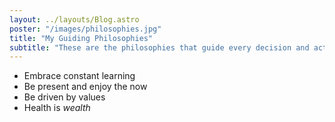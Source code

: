 ```yaml
---
layout: ../layouts/Blog.astro
poster: "/images/philosophies.jpg"
title: "My Guiding Philosophies"
subtitle: "These are the philosophies that guide every decision and action I make."
---
```


- Embrace constant learning 
- Be present and enjoy the now
- Be driven by values
- Health is _wealth_
